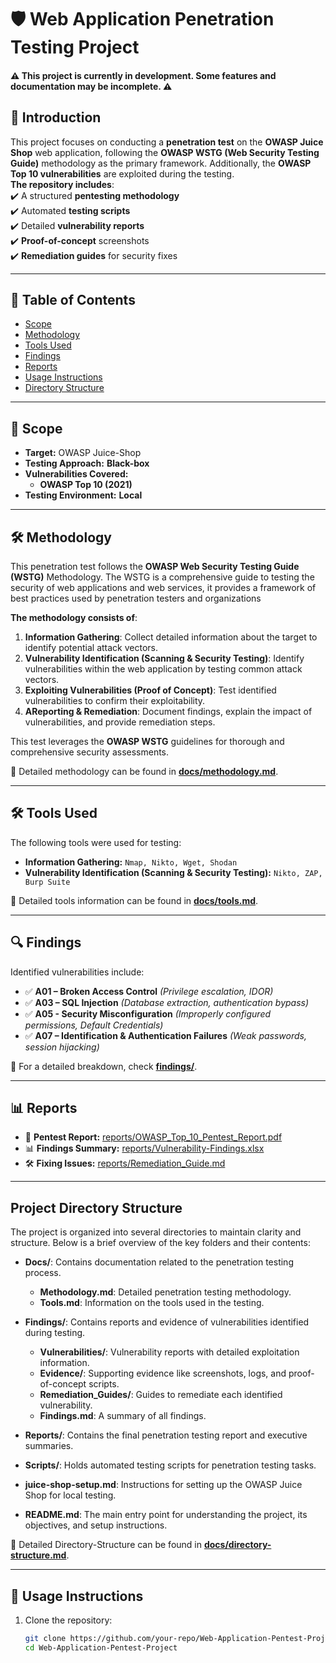# 🛡️ Web Application Penetration Testing Project  

#### **⚠️ This project is currently in development. Some features and documentation may be incomplete. ⚠️**


## 📌 Introduction  
This project focuses on conducting a **penetration test** on the **OWASP Juice Shop** web application, following the **OWASP WSTG (Web Security Testing Guide)** methodology as the primary framework. Additionally, the **OWASP Top 10 vulnerabilities** are exploited during the testing. <br>
**The repository includes**: <br>
✔️ A structured **pentesting methodology**  
✔️ Automated **testing scripts**  
✔️ Detailed **vulnerability reports**  
✔️ **Proof-of-concept** screenshots  
✔️ **Remediation guides** for security fixes  

---

## 📂 Table of Contents  
- [Scope](#Scope)  
- [Methodology](#Methodology)  
- [Tools Used](#Tools-Used)  
- [Findings](#Findings)  
- [Reports](#Reports)  
- [Usage Instructions](#Usage-Instructions)  
- [Directory Structure](#Directory-Structure)  

---

## 🎯 Scope  
- **Target:** OWASP Juice-Shop  
- **Testing Approach:** **Black-box**  
- **Vulnerabilities Covered:**  
  - **OWASP Top 10 (2021)**    
- **Testing Environment:** **Local**  

---

## 🛠️ Methodology  
This penetration test follows the **OWASP Web Security Testing Guide (WSTG)** Methodology. The WSTG is a comprehensive guide to testing the security of web applications and web services, it provides a framework of best practices used by penetration testers and organizations <br>

**The methodology consists of**:

1. **Information Gathering**: Collect detailed information about the target to identify potential attack vectors.
2. **Vulnerability Identification (Scanning & Security Testing)**: Identify vulnerabilities within the web application by testing common attack vectors.
3. **Exploiting Vulnerabilities (Proof of Concept)**: Test identified vulnerabilities to confirm their exploitability.
4. **AReporting & Remediation**: Document findings, explain the impact of vulnerabilities, and provide remediation steps.

This test leverages the **OWASP WSTG** guidelines for thorough and comprehensive security assessments.

📖 Detailed methodology can be found in **[docs/methodology.md](docs/methodology.md)**.  

---

## 🛠️ Tools Used  
The following tools were used for testing:  
- **Information Gathering:** `Nmap, Nikto, Wget, Shodan`  
- **Vulnerability Identification (Scanning & Security Testing):** `Nikto, ZAP, Burp Suite`  

📖 Detailed tools information can be found in **[docs/tools.md](docs/tools.md)**.  

---

## 🔍 Findings  
Identified vulnerabilities include:  
- ✅ **A01 – Broken Access Control** _(Privilege escalation, IDOR)_  
- ✅ **A03 – SQL Injection** _(Database extraction, authentication bypass)_ 
- ✅ **A05 - Security Misconfiguration** _(Improperly configured permissions, Default Credentials)_
- ✅ **A07 – Identification & Authentication Failures** _(Weak passwords, session hijacking)_  

📂 For a detailed breakdown, check **[findings/](findings/)**.  

---

## 📊 Reports  
- 📄 **Pentest Report:** [reports/OWASP_Top_10_Pentest_Report.pdf](reports/OWASP_Top_10_Pentest_Report.pdf)  
- 📊 **Findings Summary:** [reports/Vulnerability-Findings.xlsx](reports/Vulnerability-Findings.xlsx)  
- 🛠️ **Fixing Issues:** [reports/Remediation_Guide.md](reports/Remediation_Guide.md)  

---

## Project Directory Structure

The project is organized into several directories to maintain clarity and structure. Below is a brief overview of the key folders and their contents:

- **Docs/**: Contains documentation related to the penetration testing process.
  - **Methodology.md**: Detailed penetration testing methodology.
  - **Tools.md**: Information on the tools used in the testing.

- **Findings/**: Contains reports and evidence of vulnerabilities identified during testing.
  - **Vulnerabilities/**: Vulnerability reports with detailed exploitation information.
  - **Evidence/**: Supporting evidence like screenshots, logs, and proof-of-concept scripts.
  - **Remediation_Guides/**: Guides to remediate each identified vulnerability.
  - **Findings.md**: A summary of all findings.

- **Reports/**: Contains the final penetration testing report and executive summaries.

- **Scripts/**: Holds automated testing scripts for penetration testing tasks.

- **juice-shop-setup.md**: Instructions for setting up the OWASP Juice Shop for local testing.

- **README.md**: The main entry point for understanding the project, its objectives, and setup instructions.

📖 Detailed Directory-Structure can be found in **[docs/directory-structure.md](docs/directory-structure.md)**.

---

## 🚀 Usage Instructions  
1. Clone the repository:  
   ```bash
   git clone https://github.com/your-repo/Web-Application-Pentest-Project.git
   cd Web-Application-Pentest-Project
